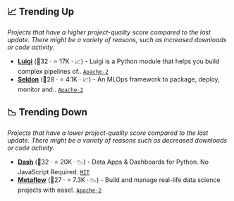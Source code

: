 ## 📈 Trending Up

_Projects that have a higher project-quality score compared to the last update. There might be a variety of reasons, such as increased downloads or code activity._

- <b><a href="https://github.com/spotify/luigi">Luigi</a></b> (🥉32 ·  ⭐ 17K · 📈) - Luigi is a Python module that helps you build complex pipelines of.. <code><a href="http://bit.ly/3nYMfla">Apache-2</a></code>
- <b><a href="https://github.com/SeldonIO/seldon-core">Seldon</a></b> (🥉28 ·  ⭐ 4.1K · 📈) - An MLOps framework to package, deploy, monitor and.. <code><a href="http://bit.ly/3nYMfla">Apache-2</a></code> <code><img src="https://git.io/JLy1A" style="display:inline;" width="13" height="13"></code> <code><img src="https://git.io/JLy1Q" style="display:inline;" width="13" height="13"></code> <code><img src="https://artwork.lfaidata.foundation/projects/onnx/stacked/color/onnx-stacked-color.png" style="display:inline;" width="13" height="13"></code>

## 📉 Trending Down

_Projects that have a lower project-quality score compared to the last update. There might be a variety of reasons such as decreased downloads or code activity._

- <b><a href="https://github.com/plotly/dash">Dash</a></b> (🥈32 ·  ⭐ 20K · 📉) - Data Apps & Dashboards for Python. No JavaScript Required. <code><a href="http://bit.ly/34MBwT8">MIT</a></code> <code><img src="https://www.python.org/static/favicon.ico" style="display:inline;" width="13" height="13"></code>
- <b><a href="https://github.com/Netflix/metaflow">Metaflow</a></b> (🥉27 ·  ⭐ 7.3K · 📉) - Build and manage real-life data science projects with ease!. <code><a href="http://bit.ly/3nYMfla">Apache-2</a></code>

